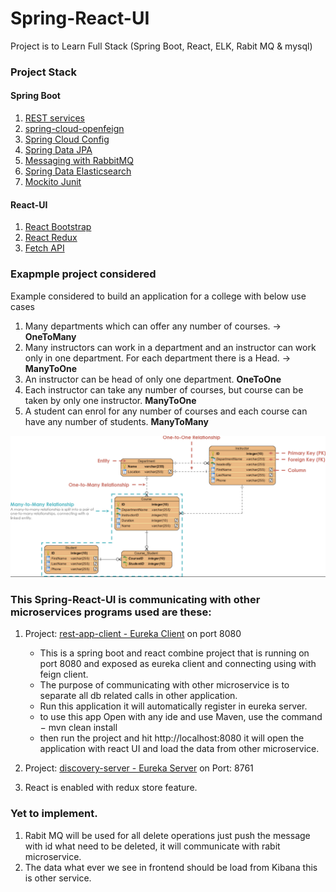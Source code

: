 # Spring-React-UI
Project is to Learn Full Stack (Spring Boot, React, ELK, Rabit MQ &amp; mysql)

### Project Stack
#### Spring Boot
1. <a href="https://spring.io/guides/gs/reactive-rest-service/">REST services</a>
2. <a href="https://docs.spring.io/spring-cloud-openfeign/docs/current/reference/html/">spring-cloud-openfeign</a>
3. <a href="https://docs.spring.io/spring-cloud-config/docs/current/reference/html/">Spring Cloud Config</a>
4. <a href="https://spring.io/projects/spring-data-jpa/">Spring Data JPA</a>
5. <a href="https://spring.io/guides/gs/messaging-rabbitmq/">Messaging with RabbitMQ</a>
6. <a href="https://spring.io/projects/spring-data-elasticsearch">Spring Data Elasticsearch</a>
7. <a href="https://www.baeldung.com/mockito-series">Mockito Junit</a>

#### React-UI
1. <a href="https://react-bootstrap.github.io/getting-started/introduction/">React Bootstrap</a>
2. <a href="https://react-redux.js.org/introduction/getting-started">React Redux</a>
3. <a href="https://www.geeksforgeeks.org/how-to-fetch-data-from-an-api-in-reactjs/">Fetch API</a>

### Exapmple project considered
Example considered to build an application for a college with below use cases

1. Many departments which can offer any number of courses. -> <b> OneToMany </b>
2. Many instructors can work in a department and an instructor can work only in one department. For each department there is a Head. -> <b> ManyToOne </b>
3. An instructor can be head of only one department. <b> OneToOne </b>
4. Each instructor can take any number of courses, but course can be taken by only one instructor. <b> ManyToOne </b>
5. A student can enrol for any number of courses and each course can have any number of students. <b> ManyToMany </b>

![img_1.png](/ERD-College.png)

### This Spring-React-UI is communicating with other microservices programs used are these:

1. Project: <a href="https://github.com/rmanda90/rest-app-client">rest-app-client - Eureka Client</a> on port 8080
    - This is a spring boot and react combine project that is running on port 8080 and exposed as eureka client and connecting using with feign client.
    - The purpose of communicating with other microservice is to separate all db related calls in other application.
    - Run this application it will automatically register in eureka server.
    - to use this app Open with any ide and use Maven, use the command − mvn clean install 
    - then run the project and hit http://localhost:8080 it will open the application with react UI and load the data from other microservice.

2. Project: <a href="https://github.com/rmanda90/discovery-server">discovery-server - Eureka Server</a> on Port: 8761
3. React is enabled with redux store feature.
### Yet to implement.
1. Rabit MQ will be used for all delete operations just push the message with id what need to be deleted, it will communicate with rabit microservice.
2. The data what ever we see in frontend should be load from Kibana this is other service. 
